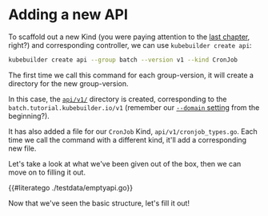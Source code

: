 # Adding a new API

To scaffold out a new Kind (you were paying attention to the [last
chapter](./gvks.md#kinds-and-resources), right?) and corresponding
controller, we can use `kubebuilder create api`:

```bash
kubebuilder create api --group batch --version v1 --kind CronJob
```

The first time we call this command for each group-version, it will create
a directory for the new group-version.

In this case, the [`api/v1/`](../TODO.md) directory is created,
corresponding to the `batch.tutorial.kubebuilder.io/v1` (remember our
[`--domain` setting](../cronjob-tutorial.html#scaffolding-out-our-project)
from the beginning?).

It has also added a file for our `CronJob` Kind,
`api/v1/cronjob_types.go`.  Each time we call the command with a different
kind, it'll add a corresponding new file.

Let's take a look at what we've been given out of the box, then we can
move on to filling it out.

{{#literatego ./testdata/emptyapi.go}}

Now that we've seen the basic structure, let's fill it out!
